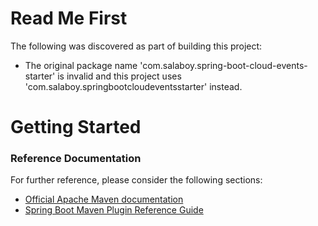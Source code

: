 # Read Me First
The following was discovered as part of building this project:

* The original package name 'com.salaboy.spring-boot-cloud-events-starter' is invalid and this project uses 'com.salaboy.springbootcloudeventsstarter' instead.

# Getting Started

### Reference Documentation
For further reference, please consider the following sections:

* [Official Apache Maven documentation](https://maven.apache.org/guides/index.html)
* [Spring Boot Maven Plugin Reference Guide](https://docs.spring.io/spring-boot/docs/2.2.4.RELEASE/maven-plugin/)

